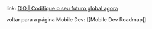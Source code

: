 
link: [DIO | Codifique o seu futuro global agora](https://web.dio.me/track/formacao-ios-developer)

voltar para a página Mobile Dev: [[Mobile Dev Roadmap]]
